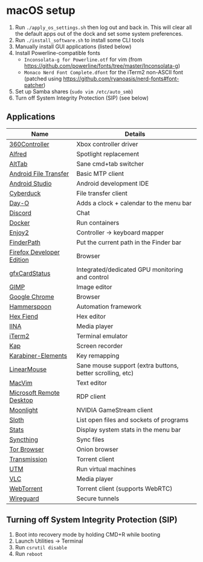 macOS setup
===========

1. Run `./apply_os_settings.sh` then log out and back in. This will clear all the default apps out of
   the dock and set some system preferences.
2. Run `./install_software.sh` to install some CLI tools
3. Manually install GUI applications (listed below)
4. Install Powerline-compatible fonts
   - `Inconsolata-g for Powerline.otf` for vim (from https://github.com/powerline/fonts/tree/master/Inconsolata-g)
   - `Monaco Nerd Font Complete.dfont` for the iTerm2 non-ASCII font (patched using https://github.com/ryanoasis/nerd-fonts#font-patcher)
5. Set up Samba shares (`sudo vim /etc/auto_smb`)
6. Turn off System Integrity Protection (SIP) (see below)


Applications
------------
| Name | Details |
|------|---------|
| [360Controller](https://github.com/360Controller/360Controller)| Xbox controller driver |
| [Alfred](https://www.alfredapp.com/) | Spotlight replacement |
| [AltTab](https://github.com/lwouis/alt-tab-macos) | Sane cmd+tab switcher |
| [Android File Transfer](https://www.android.com/filetransfer/) | Basic MTP client |
| [Android Studio](https://developer.android.com/studio) | Android development IDE |
| [Cyberduck](https://cyberduck.io/) | File transfer client |
| [Day-O](https://shauninman.com/archive/2016/10/20/day_o_2_mac_menu_bar_clock) | Adds a clock + calendar to the menu bar |
| [Discord](https://discord.com/) | Chat |
| [Docker](https://www.docker.com/) | Run containers |
| [Enjoy2](https://github.com/fyhuang/enjoy2) | Controller -> keyboard mapper |
| [FinderPath](https://bahoom.com/finderpath/) | Put the current path in the Finder bar |
| [Firefox Developer Edition](https://www.mozilla.org/firefox/new/) | Browser |
| [gfxCardStatus](https://gfx.io/) | Integrated/dedicated GPU monitoring and control |
| [GIMP](https://www.gimp.org/) | Image editor |
| [Google Chrome](https://www.google.com/chrome/) | Browser |
| [Hammerspoon](https://www.hammerspoon.org/) | Automation framework |
| [Hex Fiend](https://hexfiend.com/ ) | Hex editor |
| [IINA](https://iina.io/) | Media player |
| [iTerm2](https://iterm2.com/) | Terminal emulator |
| [Kap](https://github.com/wulkano/kap) | Screen recorder |
| [Karabiner-Elements](https://github.com/pqrs-org/Karabiner-Elements) | Key remapping |
| [LinearMouse](https://linearmouse.app/ ) | Sane mouse support (extra buttons, better scrolling, etc) |
| [MacVim](https://github.com/macvim-dev/macvim) | Text editor |
| [Microsoft Remote Desktop](https://apps.apple.com/app/microsoft-remote-desktop/id1295203466) | RDP client |
| [Moonlight](https://moonlight-stream.org/) | NVIDIA GameStream client |
| [Sloth](https://sveinbjorn.org/sloth) | List open files and sockets of programs |
| [Stats](https://github.com/exelban/stats) | Display system stats in the menu bar |
| [Syncthing](https://syncthing.net/) | Sync files |
| [Tor Browser](https://www.torproject.org/) | Onion browser |
| [Transmission](https://transmissionbt.com/) | Torrent client |
| [UTM](https://getutm.app/) | Run virtual machines |
| [VLC](https://www.videolan.org/) | Media player |
| [WebTorrent](https://webtorrent.io/) | Torrent client (supports WebRTC) |
| [Wireguard](https://apps.apple.com/app/wireguard/id1441195209) | Secure tunnels |


Turning off System Integrity Protection (SIP)
---------------------------------------------
1. Boot into recovery mode by holding CMD+R while booting
2. Launch Utilities -> Terminal
3. Run `csrutil disable`
4. Run `reboot`
